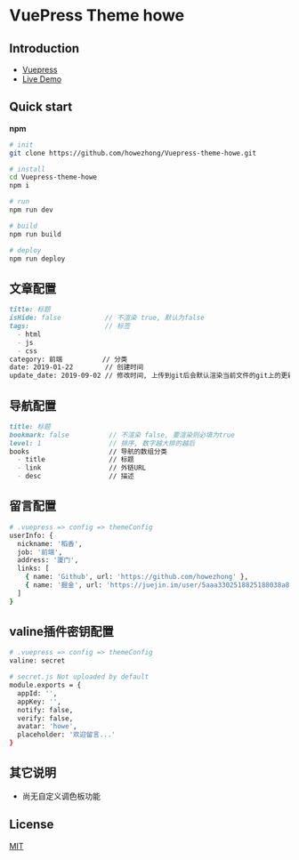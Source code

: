 # VuePress Theme howe

## Introduction

* [Vuepress](https://vuepress.vuejs.org/)
* [Live Demo](https://howezhong.github.io/howe/)

## Quick start

**npm**
```bash
# init
git clone https://github.com/howezhong/Vuepress-theme-howe.git

# install
cd Vuepress-theme-howe
npm i

# run
npm run dev

# build
npm run build

# deploy
npm run deploy
```

## 文章配置

```md
title: 标题
isHide: false           // 不渲染 true, 默认为false
tags:                   // 标签
  - html
  - js
  - css
category: 前端          // 分类
date: 2019-01-22        // 创建时间
update_date: 2019-09-02 // 修改时间, 上传到git后会默认渲染当前文件的git上的更新时间
```

## 导航配置

```md
title: 标题
bookmark: false          // 不渲染 false, 要渲染则必填为true
level: 1                 // 排序, 数字越大排的越后
books                    // 导航的数组分类
  - title                // 标题
  - link                 // 外链URL
  - desc                 // 描述
```

## 留言配置

```bash
# .vuepress => config => themeConfig
userInfo: {
  nickname: '稻香',
  job: '前端',
  address: '厦门',
  links: [
    { name: 'Github', url: 'https://github.com/howezhong' },
    { name: '掘金', url: 'https://juejin.im/user/5aaa3302518825188038a8e9' }
  ]
}
```

## valine插件密钥配置

```bash
# .vuepress => config => themeConfig
valine: secret

# secret.js Not uploaded by default
module.exports = {
  appId: '',
  appKey: '',
  notify: false,
  verify: false,
  avatar: 'howe',
  placeholder: '欢迎留言...'
}
```

## 其它说明

- 尚无自定义调色板功能

## License
[MIT](https://github.com/howezhong/Vuepress-theme-howe/master/LICENSE)
